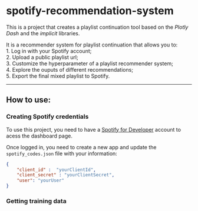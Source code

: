 # spotify-recommendation-system

This is a project that creates a playlist continuation tool based on the *Plotly Dash* and the *implicit* libraries.

It is a recommender system for playlist continuation that allows you to:  
    1. Log in with your Spotify account;  
    2. Upload a public playlist url;  
    3. Customize the hyperparameter of a playlist recommender system;  
    4. Explore the ouputs of different recommendations;  
    5. Export the final mixed playlist to Spotify.  


---

## How to use:

### Creating Spotify credentials

To use this project, you need to have a [Spotify for Developer](https://developer.spotify.com/dashboard/) account to acess the dashboard page.


Once logged in, you need to create a new app and update the `spotify_codes.json` file with your information:
```json
{
    "client_id" :  "yourClientId",
    "client_secret" : "yourClientSecret",
    "user": "yourUser"
}
```

### Getting training data

